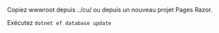 Copiez wwwroot depuis ../cu/ ou depuis un nouveau projet Pages Razor.

Exécutez `dotnet ef database update`
